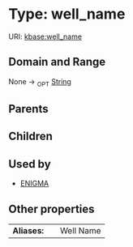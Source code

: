 
# Type: well_name




URI: [kbase:well_name](http://kbase.us/well_name)


## Domain and Range

None ->  <sub>OPT</sub> [String](types/String.md)

## Parents


## Children


## Used by

 * [ENIGMA](ENIGMA.md)

## Other properties

|  |  |  |
| --- | --- | --- |
| **Aliases:** | | Well Name |

